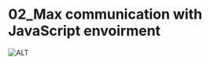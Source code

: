 # 02_Max communication with JavaScript envoirment
![ALT](https://github.com/L4COUR/La-Cour_Max-Patchers/blob/master/02_Max%20communication%20with%20JavaScript%20envoirment/Screen%20Shot%202018-04-22%20at%2021.19.30.png)
